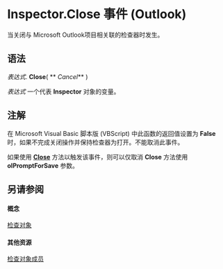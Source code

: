 
# Inspector.Close 事件 (Outlook)

当关闭与 Microsoft Outlook项目相关联的检查器时发生。


## 语法

 _表达式_. **Close**( ** _Cancel_** )

 _表达式_ 一个代表 **Inspector** 对象的变量。


## 注解

在 Microsoft Visual Basic 脚本版 (VBScript) 中此函数的返回值设置为 **False** 时，如果不完成关闭操作并保持检查器为打开。不能取消此事件。

如果使用 **[Close](de821cf4-72f8-ba62-3d8d-96548db0b4a0.md)** 方法以触发该事件，则可以仅取消 **Close** 方法使用 **olPromptForSave** 参数。


## 另请参阅


#### 概念


[检查对象](d7384756-669c-0549-1032-c3b864187994.md)
#### 其他资源


[检查对象成员](acd3e13f-4727-7966-d2a5-a95e4528425c.md)